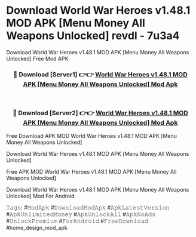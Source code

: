 # Download World War Heroes v1.48.1 MOD APK [Menu Money All Weapons Unlocked] revdl - 7u3a4
Download World War Heroes v1.48.1 MOD APK [Menu Money All Weapons Unlocked] Free Mod APK

<div align="center">
<h3>🔴 Download [Server1] 👉👉 <a href="https://apk-comot.site?title=World_War_Heroes_v1.48.1_MOD_APK_[Menu_Money_All_Weapons_Unlocked]">World War Heroes v1.48.1 MOD APK [Menu Money All Weapons Unlocked] Mod Apk</a></h3><br>

<h3>🔴 Download [Server2] 👉👉 <a href="https://apk-comot.site?title=World_War_Heroes_v1.48.1_MOD_APK_[Menu_Money_All_Weapons_Unlocked]">World War Heroes v1.48.1 MOD APK [Menu Money All Weapons Unlocked] Mod Apk</a></h3>
</div>


Free Download APK MOD World War Heroes v1.48.1 MOD APK [Menu Money All Weapons Unlocked]

Download World War Heroes v1.48.1 MOD APK [Menu Money All Weapons Unlocked] 

Free APK MOD World War Heroes v1.48.1 MOD APK [Menu Money All Weapons Unlocked] 

Download World War Heroes v1.48.1 MOD APK [Menu Money All Weapons Unlocked] Mod For Android

𝚃𝚊𝚐𝚜: #𝙼𝚘𝚍𝙰𝚙𝚔 #𝙳𝚘𝚠𝚗𝚕𝚘𝚊𝚍𝙼𝚘𝚍𝙰𝚙𝚔 #𝙰𝚙𝚔𝙻𝚊𝚝𝚎𝚜𝚝𝚅𝚎𝚛𝚜𝚒𝚘𝚗 #𝙰𝚙𝚔𝚄𝚗𝚕𝚒𝚖𝚒𝚝𝚎𝚍𝙼𝚘𝚗𝚎𝚢 #𝙰𝚙𝚔𝚄𝚗𝚕𝚘𝚌𝚔𝙰𝚕𝚕 #𝙰𝚙𝚔𝙽𝚘𝙰𝚍𝚜 #𝚄𝚗𝚕𝚘𝚌𝚔𝙿𝚛𝚎𝚖𝚒𝚞𝚖 #𝙵𝚘𝚛𝙰𝚗𝚍𝚛𝚘𝚒𝚍 #𝙵𝚛𝚎𝚎𝙳𝚘𝚠𝚗𝚕𝚘𝚊𝚍 #home_design_mod_apk